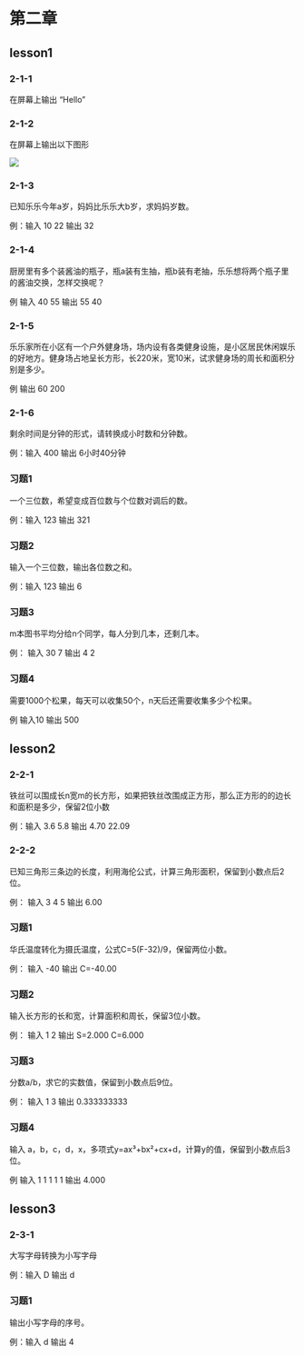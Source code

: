 # 第二章

## lesson1

### 2-1-1

在屏幕上输出 “Hello”

### 2-1-2

在屏幕上输出以下图形

![](https://github.com/kukestan/CPlusPlusTeen/blob/master/book1/Chapter2/pic/2-2.png)

### 2-1-3

已知乐乐今年a岁，妈妈比乐乐大b岁，求妈妈岁数。

例：输入 10 22 输出 32

### 2-1-4

厨房里有多个装酱油的瓶子，瓶a装有生抽，瓶b装有老抽，乐乐想将两个瓶子里的酱油交换，怎样交换呢？

例 输入 40 55 输出 55 40

### 2-1-5

乐乐家所在小区有一个户外健身场，场内设有各类健身设施，是小区居民休闲娱乐的好地方。健身场占地呈长方形，长220米，宽10米，试求健身场的周长和面积分别是多少。

例 输出 60 200

### 2-1-6

剩余时间是分钟的形式，请转换成小时数和分钟数。

例：输入 400 输出 6小时40分钟

### 习题1

一个三位数，希望变成百位数与个位数对调后的数。

例：输入 123 输出 321

### 习题2

输入一个三位数，输出各位数之和。

例：输入 123 输出 6

### 习题3

m本图书平均分给n个同学，每人分到几本，还剩几本。

例： 输入 30 7 输出 4  2

### 习题4

需要1000个松果，每天可以收集50个，n天后还需要收集多少个松果。

例 输入10 输出 500

## lesson2

### 2-2-1

铁丝可以围成长n宽m的长方形，如果把铁丝改围成正方形，那么正方形的的边长和面积是多少，保留2位小数

例：输入 3.6 5.8 输出 4.70 22.09

### 2-2-2

已知三角形三条边的长度，利用海伦公式，计算三角形面积，保留到小数点后2位。

例： 输入 3 4 5 输出 6.00

### 习题1

华氏温度转化为摄氏温度，公式C=5(F-32)/9，保留两位小数。

例： 输入 -40 输出 C=-40.00

### 习题2

输入长方形的长和宽，计算面积和周长，保留3位小数。

例： 输入 1 2  输出 S=2.000   C=6.000

### 习题3

分数a/b，求它的实数值，保留到小数点后9位。

例： 输入 1 3   输出 0.333333333

### 习题4

输入 a，b，c，d，x，多项式y=ax³+bx²+cx+d，计算y的值，保留到小数点后3位。

例 输入 1 1 1 1 1  输出 4.000

## lesson3

### 2-3-1

大写字母转换为小写字母

例：输入 D 输出 d

### 习题1

输出小写字母的序号。

例：输入 d  输出 4

